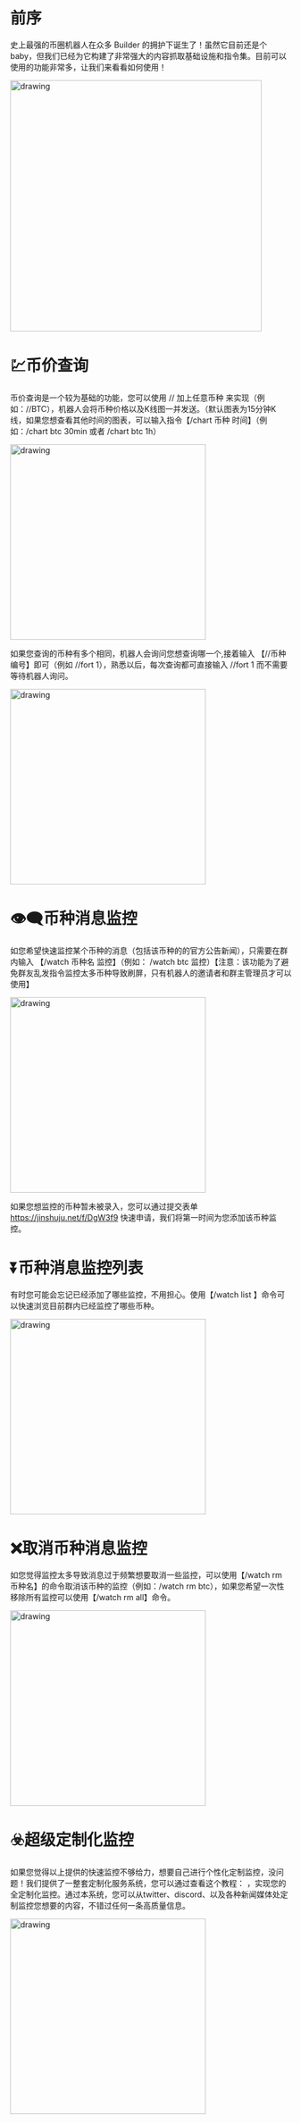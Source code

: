 # 前序
史上最强的币圈机器人在众多 Builder 的拥护下诞生了！虽然它目前还是个baby，但我们已经为它构建了非常强大的内容抓取基础设施和指令集。目前可以使用的功能非常多，让我们来看看如何使用！

<img src="https://uploader.shimo.im/f/HRYCbilKAVDDUMn4.png!thumbnail?accessToken=eyJhbGciOiJIUzI1NiIsImtpZCI6ImRlZmF1bHQiLCJ0eXAiOiJKV1QifQ.eyJleHAiOjE2NTk2MDU2NTcsImZpbGVHVUlEIjoiMndBbFhkeDg4WXV3ODRBUCIsImlhdCI6MTY1OTYwNTM1NywiaXNzIjoidXBsb2FkZXJfYWNjZXNzX3Jlc291cmNlIiwidXNlcklkIjoxODQ5MjE2OX0._DnmT9kj-HbMxrvtQVr3OTfyw76xWcToggt6Azrej-8" alt="drawing" width = "450">

# 💹币价查询

币价查询是一个较为基础的功能，您可以使用 // 加上任意币种 来实现（例如：//BTC），机器人会将币种价格以及K线图一并发送。（默认图表为15分钟K线，如果您想查看其他时间的图表，可以输入指令【/chart 币种 时间】（例如：/chart btc 30min 或者 /chart btc 1h）

<img src="https://uploader.shimo.im/f/Hyk34L8LBCSMYF8n.png!thumbnail?accessToken=eyJhbGciOiJIUzI1NiIsImtpZCI6ImRlZmF1bHQiLCJ0eXAiOiJKV1QifQ.eyJleHAiOjE2NTk2MDU2NTcsImZpbGVHVUlEIjoiMndBbFhkeDg4WXV3ODRBUCIsImlhdCI6MTY1OTYwNTM1NywiaXNzIjoidXBsb2FkZXJfYWNjZXNzX3Jlc291cmNlIiwidXNlcklkIjoxODQ5MjE2OX0._DnmT9kj-HbMxrvtQVr3OTfyw76xWcToggt6Azrej-8" alt="drawing" width = "350">


如果您查询的币种有多个相同，机器人会询问您想查询哪一个,接着输入 【//币种 编号】即可（例如 //fort 1），熟悉以后，每次查询都可直接输入 //fort 1 而不需要等待机器人询问。

<img src="https://uploader.shimo.im/f/ZyrFIMszVyiAKMT6.png!thumbnail?accessToken=eyJhbGciOiJIUzI1NiIsImtpZCI6ImRlZmF1bHQiLCJ0eXAiOiJKV1QifQ.eyJleHAiOjE2NTk2MDU2NTcsImZpbGVHVUlEIjoiMndBbFhkeDg4WXV3ODRBUCIsImlhdCI6MTY1OTYwNTM1NywiaXNzIjoidXBsb2FkZXJfYWNjZXNzX3Jlc291cmNlIiwidXNlcklkIjoxODQ5MjE2OX0._DnmT9kj-HbMxrvtQVr3OTfyw76xWcToggt6Azrej-8" alt="drawing" width = "350">


# 👁‍🗨币种消息监控

如您希望快速监控某个币种的消息（包括该币种的的官方公告新闻），只需要在群内输入 【/watch 币种名 监控】（例如： /watch btc 监控）【注意：该功能为了避免群友乱发指令监控太多币种导致刷屏，只有机器人的邀请者和群主管理员才可以使用】

<img src="https://uploader.shimo.im/f/pBze1PinNnQGo9VJ.png!thumbnail?accessToken=eyJhbGciOiJIUzI1NiIsImtpZCI6ImRlZmF1bHQiLCJ0eXAiOiJKV1QifQ.eyJleHAiOjE2NTk2MDU2NTcsImZpbGVHVUlEIjoiMndBbFhkeDg4WXV3ODRBUCIsImlhdCI6MTY1OTYwNTM1NywiaXNzIjoidXBsb2FkZXJfYWNjZXNzX3Jlc291cmNlIiwidXNlcklkIjoxODQ5MjE2OX0._DnmT9kj-HbMxrvtQVr3OTfyw76xWcToggt6Azrej-8" alt="drawing" width = "350">

如果您想监控的币种暂未被录入，您可以通过提交表单 https://jinshuju.net/f/DgW3f9 快速申请，我们将第一时间为您添加该币种监控。
 
 
# ⏬币种消息监控列表

有时您可能会忘记已经添加了哪些监控，不用担心。使用【/watch list 】命令可以快速浏览目前群内已经监控了哪些币种。 

 <img src="https://uploader.shimo.im/f/x1QaVs26PBRTyYMt.png!thumbnail?accessToken=eyJhbGciOiJIUzI1NiIsImtpZCI6ImRlZmF1bHQiLCJ0eXAiOiJKV1QifQ.eyJleHAiOjE2NTk2MDU2NTcsImZpbGVHVUlEIjoiMndBbFhkeDg4WXV3ODRBUCIsImlhdCI6MTY1OTYwNTM1NywiaXNzIjoidXBsb2FkZXJfYWNjZXNzX3Jlc291cmNlIiwidXNlcklkIjoxODQ5MjE2OX0._DnmT9kj-HbMxrvtQVr3OTfyw76xWcToggt6Azrej-8" alt="drawing" width = "350">
 
# ❌取消币种消息监控

如您觉得监控太多导致消息过于频繁想要取消一些监控，可以使用【/watch rm 币种名】的命令取消该币种的监控（例如：/watch rm btc），如果您希望一次性移除所有监控可以使用【/watch rm all】命令。

<img src="https://uploader.shimo.im/f/16iypXj0asyWqgRS.png!thumbnail?accessToken=eyJhbGciOiJIUzI1NiIsImtpZCI6ImRlZmF1bHQiLCJ0eXAiOiJKV1QifQ.eyJleHAiOjE2NTk2MDU2NTcsImZpbGVHVUlEIjoiMndBbFhkeDg4WXV3ODRBUCIsImlhdCI6MTY1OTYwNTM1NywiaXNzIjoidXBsb2FkZXJfYWNjZXNzX3Jlc291cmNlIiwidXNlcklkIjoxODQ5MjE2OX0._DnmT9kj-HbMxrvtQVr3OTfyw76xWcToggt6Azrej-8" alt="drawing" width = "350">

# ☣️超级定制化监控

如果您觉得以上提供的快速监控不够给力，想要自己进行个性化定制监控，没问题！我们提供了一整套定制化服务系统，您可以通过查看这个教程：     ，实现您的全定制化监控。通过本系统，您可以从twitter、discord、以及各种新闻媒体处定制监控您想要的内容，不错过任何一条高质量信息。

<img src="https://uploader.shimo.im/f/vQEcp6sVnwiW0zzi.png!thumbnail?accessToken=eyJhbGciOiJIUzI1NiIsImtpZCI6ImRlZmF1bHQiLCJ0eXAiOiJKV1QifQ.eyJleHAiOjE2NTk2MDU2NTcsImZpbGVHVUlEIjoiMndBbFhkeDg4WXV3ODRBUCIsImlhdCI6MTY1OTYwNTM1NywiaXNzIjoidXBsb2FkZXJfYWNjZXNzX3Jlc291cmNlIiwidXNlcklkIjoxODQ5MjE2OX0._DnmT9kj-HbMxrvtQVr3OTfyw76xWcToggt6Azrej-8" alt="drawing" width = "350">
